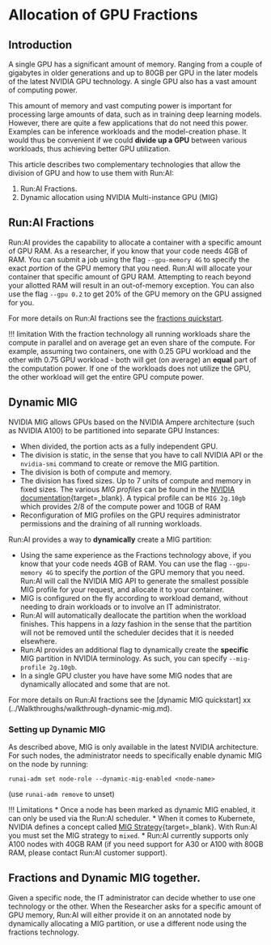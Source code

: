 # Allocation of GPU Fractions

##  Introduction

A single GPU has a significant amount of memory. Ranging from a couple of gigabytes in older generations and up to 80GB per GPU in the later models of the latest NVIDIA GPU technology. A single GPU also has a vast amount of computing power. 

This amount of memory and vast computing power is important for processing large amounts of data, such as in training deep learning models. However, there are quite a few applications that do not need this power. Examples can be inference workloads and the model-creation phase. It would thus be convenient if we could __divide up a GPU__ between various workloads, thus achieving better GPU utilization. 

This article describes two complementary technologies that allow the division of GPU and how to use them with Run:AI:

1. Run:AI Fractions. 
2. Dynamic allocation using NVIDIA Multi-instance GPU (MIG)


## Run:AI Fractions

Run:AI provides the capability to allocate a container with a specific amount of GPU RAM. As a researcher, if you know that your code needs 4GB of RAM. You can submit a job using the flag `--gpu-memory 4G` to specify the exact _portion_ of the GPU memory that you need. Run:AI will allocate your container that specific amount of GPU RAM. Attempting to reach beyond your allotted RAM will result in an out-of-memory exception. You can also use the flag `--gpu 0.2` to get 20% of the GPU memory on the GPU assigned for you. 

For more details on Run:AI fractions see the [fractions quickstart](../Walkthroughs/walkthrough-fractions.md).


!!! limitation
    With the fraction technology all running workloads share the compute in parallel and on average get an even share of the compute. For example, assuming two containers, one with 0.25 GPU workload and the other with 0.75 GPU workload - both will get (on average) an __equal__ part of the computation power. If one of the workloads does not utilize the GPU, the other workload will get the entire GPU compute power.

## Dynamic MIG

NVIDIA MIG allows GPUs based on the NVIDIA Ampere architecture (such as NVIDIA A100) to be partitioned into separate GPU Instances:

* When divided, the portion acts as a fully independent GPU.
* The division is static, in the sense that you have to call NVIDIA API or the `nvidia-smi` command to create or remove the MIG partition. 
* The division is both of compute and memory.
* The division has fixed sizes.  Up to 7 units of compute and memory in fixed sizes. The various _MIG profiles_ can be found in the [NVIDIA documentation](https://docs.nvidia.com/datacenter/tesla/mig-user-guide/){target=_blank}. A typical profile can be `MIG 2g.10gb` which provides 2/8 of the compute power and 10GB of RAM
* Reconfiguration of MIG profiles on the GPU requires administrator permissions and the draining of all running workloads. 


Run:AI provides a way to __dynamically__ create a MIG partition:

* Using the same experience as the Fractions technology above, if you know that your code needs 4GB of RAM. You can use the flag `--gpu-memory 4G` to specify the _portion_ of the GPU memory that you need. Run:AI will call the NVIDIA MIG API to generate the smallest possible MIG profile for your request, and allocate it to your container. 
* MIG is configured on the fly according to workload demand, without needing to drain workloads or to involve an IT administrator.
* Run:AI will automatically deallocate the partition when the workload finishes. This happens in a _lazy_ fashion in the sense that the partition will not be removed until the scheduler decides that it is needed elsewhere. 
* Run:AI provides an additional flag to dynamically create the __specific__ MIG partition in NVIDIA terminology. As such, you can specify `--mig-profile 2g.10gb`.  
* In a single GPU cluster you have have some MIG nodes that are dynamically allocated and some that are not.

For more details on Run:AI fractions see the [dynamic MIG quickstart] xx (../Walkthroughs/walkthrough-dynamic-mig.md).


### Setting up Dynamic MIG

As described above, MIG is only available in the latest NVIDIA architecture. For such nodes, the administrator needs to specifically enable dynamic MIG on the node by running: 

```
runai-adm set node-role --dynamic-mig-enabled <node-name>
```

(use `runai-adm remove` to unset)

!!! Limitations
    * Once a node has been marked as dynamic MIG enabled, it can only be used via the Run:AI scheduler.
    * When it comes to Kubernete, NVIDIA defines a concept called [MIG Strategy](https://docs.nvidia.com/datacenter/cloud-native/kubernetes/mig-k8s.html#mig-strategies){target=_blank}. With Run:AI you must set the MIG strategy to `mixed`.
    * Run:AI currently supports only A100 nodes with 40GB RAM (if you need support for A30 or A100 with 80GB RAM, please contact Run:AI customer support).

## Fractions and Dynamic MIG together.

Given a specific node, the IT administrator can decide whether to use one technology or the other. When the Researcher asks for a specific amount of GPU memory, Run:AI will either provide it on an annotated node by dynamically allocating a MIG partition, or use a different node using the fractions technology.




